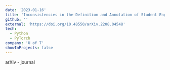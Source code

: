 ```yaml
---
date: '2023-01-16'
title: 'Inconsistencies in the Definition and Annotation of Student Engagement in Virtual Learning Datasets: A Critical Review'
github: ''
external: 'https://doi.org/10.48550/arXiv.2208.04548'
tech:
  - Python
  - PyTorch
company: 'U of T'
showInProjects: false
---
```


arXiv - journal
